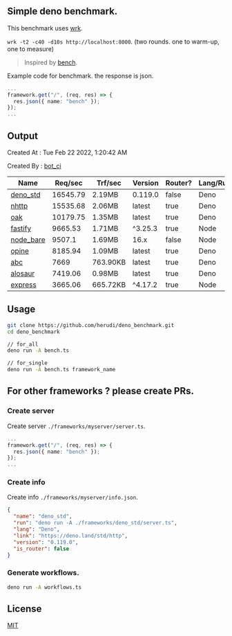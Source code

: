 ## Simple deno benchmark.
This benchmark uses [wrk](https://github.com/wg/wrk).

`wrk -t2 -c40 -d10s http://localhost:8000`. (two rounds. one to warm-up, one to measure)

> Inspired by [bench](https://github.com/denosaurs/bench).

Example code for benchmark. the response is json.
```ts
...
framework.get("/", (req, res) => {
  res.json({ name: "bench" });
});
...
```

## Output
Created At : Tue Feb 22 2022, 1:20:42 AM

Created By : [bot_ci](https://github.com/herudi/deno_benchmarks/commits?author=github-actions%5Bbot%5D)

|Name|Req/sec|Trf/sec|Version|Router?|Lang/Runtime|
|----|----|----|----|----|----|
|[deno_std](https://deno.land/std/http)|16545.79|2.19MB|0.119.0|false|Deno|
|[nhttp](https://github.com/nhttp/nhttp)|15535.68|2.06MB|latest|true|Deno|
|[oak](https://github.com/oakserver/oak)|10179.75|1.35MB|latest|true|Deno|
|[fastify](https://github.com/fastify/fastify)|9665.53|1.71MB|^3.25.3|true|Node|
|[node_bare](https://nodejs.org)|9507.1|1.69MB|16.x|false|Node|
|[opine](https://github.com/cmorten/opine)|8185.94|1.09MB|latest|true|Deno|
|[abc](https://deno.land/x/abc)|7669|763.90KB|latest|true|Deno|
|[alosaur](https://github.com/alosaur/alosaur)|7419.06|0.98MB|latest|true|Deno|
|[express](https://github.com/expressjs/express)|3665.06|665.72KB|^4.17.2|true|Node|


## Usage
```bash
git clone https://github.com/herudi/deno_benchmark.git
cd deno_benchmark

// for_all
deno run -A bench.ts

// for_single
deno run -A bench.ts framework_name
```
## For other frameworks ? please create PRs.
### Create server
Create server `./frameworks/myserver/server.ts`.
```ts
...
framework.get("/", (req, res) => {
  res.json({ name: "bench" });
});
...
```
### Create info
Create info `./frameworks/myserver/info.json`.
```json
{
  "name": "deno_std",
  "run": "deno run -A ./frameworks/deno_std/server.ts",
  "lang": "Deno",
  "link": "https://deno.land/std/http",
  "version": "0.119.0",
  "is_router": false
}
```
### Generate workflows.
```bash
deno run -A workflows.ts
```
## License

[MIT](LICENSE)

